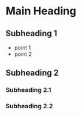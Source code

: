 # Main Heading

## Subheading 1
* point 1
* point 2
## Subheading 2
### Subheading 2.1
### Subheading 2.2
